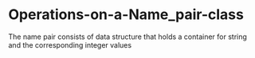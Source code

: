 # Operations-on-a-Name_pair-class
The name pair consists of data structure that holds a container for string and the corresponding integer values 
